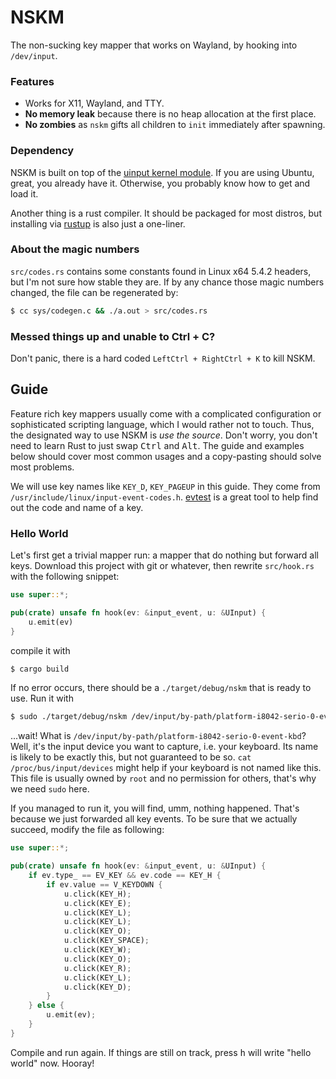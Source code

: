 NSKM
====

The non-sucking key mapper that works on Wayland, by hooking into `/dev/input`.

### Features

- Works for X11, Wayland, and TTY.
- **No memory leak** because there is no heap allocation at the first place.
- **No zombies** as `nskm` gifts all children to `init` immediately after spawning.  

### Dependency

NSKM is built on top of the [uinput kernel module](https://www.kernel.org/doc/html/v5.4/input/uinput.html). If you are
using Ubuntu, great, you already have it. Otherwise, you probably know how to get and load it.

Another thing is a rust compiler. It should be packaged for most distros, but installing via
[rustup](https://www.rust-lang.org/tools/install#rustup) is also just a one-liner.

### About the magic numbers

`src/codes.rs` contains some constants found in Linux x64 5.4.2 headers, but I'm not sure how stable they are. If by any
chance those magic numbers changed, the file can be regenerated by:

```sh
$ cc sys/codegen.c && ./a.out > src/codes.rs
```

### Messed things up and unable to Ctrl + C?

Don't panic, there is a hard coded `LeftCtrl + RightCtrl + K` to kill NSKM.

## Guide

Feature rich key mappers usually come with a complicated configuration or sophisticated scripting language, which I would
rather not to touch. Thus, the designated way to use NSKM is *use the source*. Don't worry, you don't need to learn Rust
to just swap <kbd>Ctrl</kbd> and <kbd>Alt</kbd>. The guide and examples below should cover most common usages and a
copy-pasting should solve most problems.

We will use key names like `KEY_D`, `KEY_PAGEUP` in this guide. They come from `/usr/include/linux/input-event-codes.h`.
[evtest](https://gitlab.freedesktop.org/libevdev/evtest) is a great tool to help find out the code and name of a key.

### Hello World 

Let's first get a trivial mapper run: a mapper that do nothing but forward all keys. Download this project with git or
whatever, then rewrite `src/hook.rs` with the following snippet:

```rust
use super::*;

pub(crate) unsafe fn hook(ev: &input_event, u: &UInput) {
    u.emit(ev)
}
``` 

compile it with

```sh
$ cargo build
```

If no error occurs, there should be a `./target/debug/nskm` that is ready to use. Run it with 

```sh
$ sudo ./target/debug/nskm /dev/input/by-path/platform-i8042-serio-0-event-kbd
```

...wait! What is `/dev/input/by-path/platform-i8042-serio-0-event-kbd`? Well, it's the input device you want to capture,
i.e. your keyboard. Its name is likely to be exactly this, but not guaranteed to be so. `cat /proc/bus/input/devices` might
help if your keyboard is not named like this. This file is usually owned by `root` and no permission for others, that's
why we need `sudo` here. 

If you managed to run it, you will find, umm, nothing happened. That's because we just forwarded all key events. To be
sure that we actually succeed, modify the file as following:

```rust
use super::*;

pub(crate) unsafe fn hook(ev: &input_event, u: &UInput) {
    if ev.type_ == EV_KEY && ev.code == KEY_H {
        if ev.value == V_KEYDOWN {
            u.click(KEY_H);
            u.click(KEY_E);
            u.click(KEY_L);
            u.click(KEY_L);
            u.click(KEY_O);
            u.click(KEY_SPACE);
            u.click(KEY_W);
            u.click(KEY_O);
            u.click(KEY_R);
            u.click(KEY_L);
            u.click(KEY_D);
        }    
    } else {
        u.emit(ev);
    }
}
``` 

Compile and run again. If things are still on track, press <kbd>h</kbd> will write "hello world" now. Hooray! 
